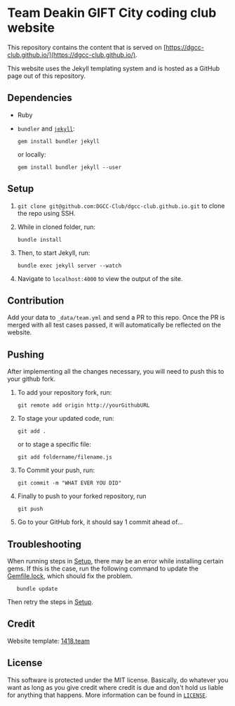 # Team Deakin GIFT City coding club website
This repository contains the content that is served on [https://dgcc-club.github.io/](https://dgcc-club.github.io/).

This website uses the Jekyll templating system and is hosted as a GitHub page out of this repository.

## Dependencies
* Ruby
* `bundler` and [`jekyll`](https://jekyllrb.com):

      gem install bundler jekyll

    or locally:

      gem install bundler jekyll --user

## Setup
1. `git clone git@github.com:DGCC-Club/dgcc-club.github.io.git` to clone the repo using SSH.
2. While in cloned folder, run:

       bundle install

3. Then, to start Jekyll, run:

       bundle exec jekyll server --watch

5. Navigate to `localhost:4000` to view the output of the site.

## Contribution
Add your data to `_data/team.yml` and send a PR to this repo. Once the PR is merged with all test cases passed, it will automatically be reflected on the website.

## Pushing
After implementing all the changes necessary, you will need to push this to your github fork.

1. To add your repository fork, run:

       git remote add origin http://yourGithubURL

2. To stage your updated code, run:

       git add .

    or to stage a specific file:

       git add foldername/filename.js

3. To Commit your push, run:

       git commit -m "WHAT EVER YOU DID"

4. Finally to push to your forked repository, run 

       git push

5. Go to your GitHub fork, it should say 1 commit ahead of...



## Troubleshooting
When running steps in [Setup](#-Setup), there may be an error while installing certain gems. If this is the case, run the following command to update the [Gemfile.lock](/Gemfile.lock), which should fix the problem.

       bundle update

Then retry the steps in [Setup](#-Setup).

## Credit
Website template: [1418.team](https://github.com/frc1418/frc1418.github.io)

## License
This software is protected under the MIT license. Basically, do whatever you want as long as you give credit where credit is due and don't hold us liable for anything that happens. More information can be found in [`LICENSE`](LICENSE).
